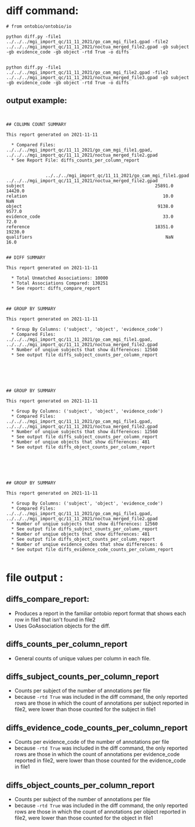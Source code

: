 # diff command:

```
# from ontobio/ontobio/io

python diff.py -file1 ../../../mgi_import_qc/11_11_2021/go_cam_mgi_file1.gpad -file2 ../../../mgi_import_qc/11_11_2021/noctua_merged_file2.gpad -gb subject -gb evidence_code -gb object -rtd True -o diffs 


python diff.py -file1 ../../../mgi_import_qc/11_11_2021/go_cam_mgi_file2.gpad -file2 ../../../mgi_import_qc/11_11_2021/noctua_merged_file3.gpad -gb subject -gb evidence_code -gb object -rtd True -o diffs 

```

## output example:

```


## COLUMN COUNT SUMMARY 

This report generated on 2021-11-11

  * Compared Files: ../../../mgi_import_qc/11_11_2021/go_cam_mgi_file1.gpad, ../../../mgi_import_qc/11_11_2021/noctua_merged_file2.gpad
  * See Report File: diffs_counts_per_column_report


               ../../../mgi_import_qc/11_11_2021/go_cam_mgi_file1.gpad  ../../../mgi_import_qc/11_11_2021/noctua_merged_file2.gpad
subject                                                  25891.0                                                  14420.0         
relation                                                    10.0                                                      NaN         
object                                                    9138.0                                                   9577.0         
evidence_code                                               33.0                                                     72.0         
reference                                                18351.0                                                  19230.0         
qualifiers                                                   NaN                                                     16.0         


## DIFF SUMMARY

This report generated on 2021-11-11

  * Total Unmatched Associations: 10000
  * Total Associations Compared: 130251
  * See report: diffs_compare_report



## GROUP BY SUMMARY 

This report generated on 2021-11-11

  * Group By Columns: ('subject', 'object', 'evidence_code')
  * Compared Files: ../../../mgi_import_qc/11_11_2021/go_cam_mgi_file1.gpad, ../../../mgi_import_qc/11_11_2021/noctua_merged_file2.gpad
  * Number of unqiue subjects that show differences: 12560
  * See output file diffs_subject_counts_per_column_report






## GROUP BY SUMMARY 

This report generated on 2021-11-11

  * Group By Columns: ('subject', 'object', 'evidence_code')
  * Compared Files: ../../../mgi_import_qc/11_11_2021/go_cam_mgi_file1.gpad, ../../../mgi_import_qc/11_11_2021/noctua_merged_file2.gpad
  * Number of unqiue subjects that show differences: 12560
  * See output file diffs_subject_counts_per_column_report
  * Number of unqiue objects that show differences: 481
  * See output file diffs_object_counts_per_column_report






## GROUP BY SUMMARY 

This report generated on 2021-11-11

  * Group By Columns: ('subject', 'object', 'evidence_code')
  * Compared Files: ../../../mgi_import_qc/11_11_2021/go_cam_mgi_file1.gpad, ../../../mgi_import_qc/11_11_2021/noctua_merged_file2.gpad
  * Number of unqiue subjects that show differences: 12560
  * See output file diffs_subject_counts_per_column_report
  * Number of unqiue objects that show differences: 481
  * See output file diffs_object_counts_per_column_report
  * Number of unqiue evidence_codes that show differences: 6
  * See output file diffs_evidence_code_counts_per_column_report


```

# file output :

## diffs_compare_report:
- Produces a report in the familiar ontobio report format that shows each row in file1 that isn't found in file2
- Uses GoAssociation objects for the diff.

## diffs_counts_per_column_report

- General counts of unique values per column in each file.

## diffs_subject_counts_per_column_report

- Counts per subject of the number of annotations per file
- because `-rtd True` was included in the diff command, the only reported rows are those in which the count of 
annotations per subject reported in file2, were lower than those counted for the subject in file1

## diffs_evidence_code_counts_per_column_report

- Counts per evidence_code of the number of annotations per file
- because `-rtd True` was included in the diff command, the only reported rows are those in which the count of 
annotations per evidence_code reported in file2, were lower than those counted for the evidence_code in file1

## diffs_object_counts_per_column_report

- Counts per subject of the number of annotations per file
- because `-rtd True` was included in the diff command, the only reported rows are those in which the count of 
annotations per object reported in file2, were lower than those counted for the object in file1

